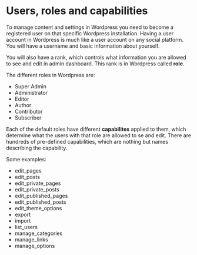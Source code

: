 # Users, roles and capabilities

To manage content and settings in Wordpress you need to become a registered user on that specific Wordpress installation. Having a user account in Wordpress is much like a user account on any social platform. You will have a username and basic information about yourself.

You will also have a rank, which controls what information you are allowed to see and edit in admin dashboard. This rank is in Wordpress called **role**.

The different roles in Wordpress are:

- Super Admin
- Administrator
- Editor
- Author
- Contributor
- Subscriber

Each of the default roles have different **capabilites** applied to them, which determine what the users with that role are allowed to se and edit. There are hundreds of pre-defined capabilities, which are nothing but names describing the capability.

Some examples:

- edit_pages
- edit_posts
- edit_private_pages
- edit_private_posts
- edit_published_pages
- edit_published_posts
- edit_theme_options
- export
- import
- list_users
- manage_categories
- manage_links
- manage_options

